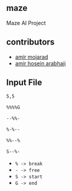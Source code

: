## maze

Maze AI Project

## contributors

* [amir mojarad](https://github.com/amirmojarad)
* [amir hosein arabhaji](https://github.com/AmirhoseinArabhaji)

## Input File
```bash
5,5

%%%%G

--%%-

%-%--

%%--%

S--%-
```

* `% -> break`
* `- -> free`
* `S -> start`
* `G -> end`
